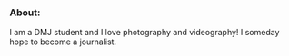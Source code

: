 ### About: 

I am a DMJ student and I love photography and videography! I someday hope to become a journalist.
